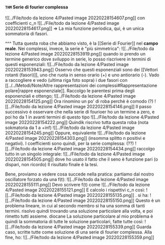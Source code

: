 #### `THM` Serie di fourier complessa
![[../File/todo da lezione 4/Pasted image 20220228154607.png]]
con coefficienti c_n
![[../File/todo da lezione 4/Pasted image 20220228154617.png]]
=> La mia funzione periodica, qui, è un unica sommatoria di fasori.

^^^ Tutta questa roba che abbiamo visto, è la [[Serie di Fourier]] nel __campo reale__. Nei complessi, invece, la serie è "più simmetrica":
![[../File/todo da lezione 4/Pasted image 20220228153919.png]]
quando io prendo un termine generico dove sviluppo in serie, lo posso riscrivere in termini di questi esponenziali:
![[../File/todo da lezione 4/Pasted image 20220228153943.png]]
Osservo che questi esponenziali sono dei [[Vettori rotanti (fasori)]], uno che ruota in senso orario (+) e uno antiorario (-).
Vado a raccogliere e vedo (ultima riga foto sopra) i due fasori con [[../../Metodi/Note/Altre rappresentazioni dei complessi#Rappresentazione polare|rappre esponenziale]].
Raccolgo le parentesi prima degli esponenziali e ottengo;
![[../File/todo da lezione 4/Pasted image 20220228154125.png]]
Ora rinomino un po' di roba perchè è comodo (?)
![[../File/todo da lezione 4/Pasted image 20220228154146.png]]
Il passo successivo è osservare che nella serie di fourioer ho un termine a zero, e poi ho da 1 in avanti termini di questo tipo
![[../File/todo da lezione 4/Pasted image 20220228154222.png]]
Quindik riscrivo tutta questa roba (nota sokmatoria da 1 a +inf)
![[../File/todo da lezione 4/Pasted image 20220228154245.png]]
Oppure, equivalente
![[../File/todo da lezione 4/Pasted image 20220228154303.png]]
(insomma splitto n positivi e negativi).
I coefficienti sono quindi, per la serie complessa: (??)
![[../File/todo da lezione 4/Pasted image 20220228154434.png]]
raccolgo tutto in un singolo integrale:
![[../File/todo da lezione 4/Pasted image 20220228154505.png]]
dove ho usato il fatto che il seno è funzione pari (o dispari, non ricordo)
Il risultato finale è la tesi.

Bene, proviamo a vedere cosa succede nella pratica:
partiamo dal nostro oscillatore forzato da una f(t):
![[../File/todo da lezione 4/Pasted image 20220228155111.png]]
Devo scrivere f(t) come 
![[../File/todo da lezione 4/Pasted image 20220228155121.png]]
E calcolo i rispettivi c_n così:
![[../File/todo da lezione 4/Pasted image 20220228155135.png]]
. si ha:
![[../File/todo da lezione 4/Pasted image 20220228155150.png]]
Questo è un problema lineare, in cui al secondo membro si ha una somma di tanti termini. risolvo quindi trovando una soluzione particolare alla volta, e poi rimetto tutti assieme.
diocane
La soluzione particolare al mio problema è quindi la sommatoria di tutte le soluzione particolari, fatte tutte così:
![[../File/todo da lezione 4/Pasted image 20220228155339.png]]
Guarda caso, scritte tutte come soluzione di una serie di fourier complessa.
Alla fine, ho:
![[../File/todo da lezione 4/Pasted image 20220228155359.png]]
